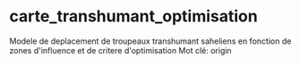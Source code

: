 # carte_transhumant_optimisation
Modele de deplacement de troupeaux transhumant saheliens en fonction de zones d'influence et de critere d'optimisation
Mot clé: origin
